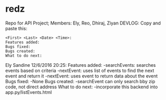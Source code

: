 # redz
Repo for API Project; Members: Ely, Reo, Dhiraj, Ziyan 
DEVLOG:
Copy and paste this:
~~~~~~~~~~~~~~~~~~~~~~~~~~~~~~~~~~~~~~~~~~~~~~~~~~~~~~~~~~~~~~~~~~~~~~~~~~~
<First> <Last> <Date> <Time>:
Features added:
Bugs fixed:
Bugs created:
What to do next:
~~~~~~~~~~~~~~~~~~~~~~~~~~~~~~~~~~~~~~~~~~~~~~~~~~~~~~~~~~~~~~~~~~~~~~~~~~~
Ely Sandine 12/6/2016 20:25:
Features added:
-searchEvents: searches events based on criteria
-nextEvent: uses list of events to find the next event and return it
-nextEvent: uses event to return data about the event
Bugs fixed:
-None
Bugs created:
-searchEvent can only search bby zip code, not direct address
What to do next:
-incorporate this backend into app.py/listEvents.html